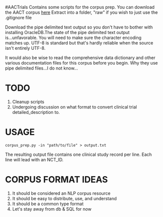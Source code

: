 #AACTrials
Contains some scripts for the corpus prep.
You can download the AACT corpus [here][1]
Extract into a folder, "raw" if you wish to just use the .gitignore file

Download the pipe delimited text output so you don't have to bother with installing OracleDB.The state of the pipe delimited text output is...unfavorable. You will need to make sure the character encoding matches up. UTF-8 is standard but that's hardly reliable when the source isn't entirely UTF-8.

It would also be wise to read the comprehensive data dictionary and other various documentation files for this corpus before you begin. Why they use pipe delimited files...I do not know...

# TODO
1. Cleanup scripts
2. Undergoing discussion on what format to convert clinical trial detailed_description to.

# USAGE
`corpus_prep.py -in "path/to/file" > output.txt`

The resulting output file contains one clinical study record per line. Each line will lead with an NCT_ID.

# CORPUS FORMAT IDEAS
1. It should be considered an NLP corpus resource
2. It should be easy to distribute, use, and understand
3. It should be a common type format
4. Let's stay away from db & SQL for now

[1]: http://www.ctti-clinicaltrials.org/what-we-do/analysis-dissemination/state-clinical-trials/aact-database



